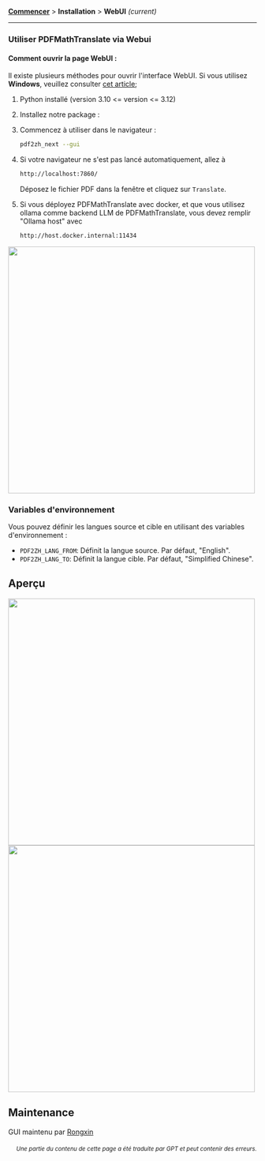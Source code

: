 [**Commencer**](./getting-started.md) > **Installation** > **WebUI** _(current)_

---

### Utiliser PDFMathTranslate via Webui

#### Comment ouvrir la page WebUI :

Il existe plusieurs méthodes pour ouvrir l'interface WebUI. Si vous utilisez **Windows**, veuillez consulter [cet article](./INSTALLATION_winexe.md);

1. Python installé (version 3.10 <= version <= 3.12)

2. Installez notre package :

3. Commencez à utiliser dans le navigateur :

    ```bash
    pdf2zh_next --gui
    ```

4. Si votre navigateur ne s'est pas lancé automatiquement, allez à

    ```bash
    http://localhost:7860/
    ```

    Déposez le fichier PDF dans la fenêtre et cliquez sur `Translate`.

5. Si vous déployez PDFMathTranslate avec docker, et que vous utilisez ollama comme backend LLM de PDFMathTranslate, vous devez remplir "Ollama host" avec

   ```bash
   http://host.docker.internal:11434
   ```

<!-- <img src="./../../images/gui.gif" width="500"/> -->
<img src='./../../images/gui.gif' width="500"/>

### Variables d'environnement

Vous pouvez définir les langues source et cible en utilisant des variables d'environnement :

- `PDF2ZH_LANG_FROM`: Définit la langue source. Par défaut, "English".
- `PDF2ZH_LANG_TO`: Définit la langue cible. Par défaut, "Simplified Chinese".

## Aperçu

<img src="./../../images/before.png" width="500"/>
<img src="./../../images/after.png" width="500"/>

## Maintenance

GUI maintenu par [Rongxin](https://github.com/reycn)

<div align="right"> 
<h6><small>Une partie du contenu de cette page a été traduite par GPT et peut contenir des erreurs.</small></h6>
